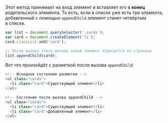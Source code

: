 Этот метод принимает на вход элемент и вставляет его в **конец** родительского элемента. То есть, если в списке уже есть три элемента, добавленный с помощью `appendChild` элемент станет четвёртым в списке.

```js
var list = document.querySelector('.cards');
var card = document.createElement('li');
card.classList.add('card');

// После вызова этого метода новый элемент отрисуется на странице
list.appendChild(card);
```

Вот что произойдёт с разметкой после вызова `appendChild`:
```js
<!-- Исходное состояние разметки -->
<ul class="cards">
  <li class="card">Существующий элемент</li>
</ul>

<!-- Состояние после вызова appendChild -->
<ul class="cards">
  <li class="card">Существующий элемент</li>
  <li class="card">Добавленный элемент</li>
</ul>
```

